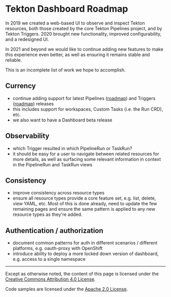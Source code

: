 # Tekton Dashboard Roadmap

In 2019 we created a web-based UI to observe and inspect Tekton resources, both those created by the core Tekton Pipelines project, and by Tekton Triggers. 2020 brought new functionality, improved configurability, and a redesigned UI.

In 2021 and beyond we would like to continue adding new features to make this experience even better, as well as ensuring it remains stable and reliable.

This is an incomplete list of work we hope to accomplish.

## Currency
- continue adding support for latest Pipelines ([roadmap](https://github.com/tektoncd/pipeline/blob/main/roadmap.md)) and Triggers ([roadmap](https://github.com/tektoncd/triggers/blob/main/roadmap.md)) releases
- this includes support for workspaces, Custom Tasks (i.e. the Run CRD), etc.
- we also want to have a Dashboard beta release

## Observability
- which Trigger resulted in which PipelineRun or TaskRun?
- it should be easy for a user to navigate between related resources for more details, as well as surfacing some relevant information in context in the PipelineRun and TaskRun views

## Consistency
- improve consistency across resource types
- ensure all resource types provide a core feature set, e.g. list, delete, view YAML, etc. Most of this is done already, need to update the few remaining pages and ensure the same pattern is applied to any new resource types as they're added.

## Authentication / authorization
- document common patterns for auth in different scenarios / different platforms, e.g. oauth-proxy with OpenShift
- introduce ability to deploy a more locked down version of dashboard, e.g. access to a single namespace

---

Except as otherwise noted, the content of this page is licensed under the [Creative Commons Attribution 4.0 License](https://creativecommons.org/licenses/by/4.0/).

Code samples are licensed under the [Apache 2.0 License](https://www.apache.org/licenses/LICENSE-2.0).
